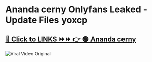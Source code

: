 
 # Ananda cerny Onlyfans Leaked - Update Files yoxcp

## <h2><a href="https://clipsfans.com/Ananda_cerny&ref=git">🔗 Click to LINKS ⏩⏩ 👉 🟢 Ananda cerny </a></h2>

<a href="https://clipsfans.com/Ananda_cerny&ref=git" rel="nofollow" data-target="animated-image.originalLink"><img src="https://i.ibb.co.com/xMMVF88/686577567.gif" alt="Viral Video Original" style="max-width: 100%; display: inline-block;" data-target="animated-image.originalImage"></a>

